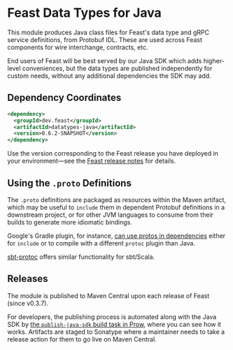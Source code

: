 Feast Data Types for Java
=========================

This module produces Java class files for Feast's data type and gRPC service
definitions, from Protobuf IDL. These are used across Feast components for wire
interchange, contracts, etc.

End users of Feast will be best served by our Java SDK which adds higher-level
conveniences, but the data types are published independently for custom needs,
without any additional dependencies the SDK may add.

Dependency Coordinates
----------------------

```xml
<dependency>
  <groupId>dev.feast</groupId>
  <artifactId>datatypes-java</artifactId>
  <version>0.6.2-SNAPSHOT</version>
</dependency>
```

Use the version corresponding to the Feast release you have deployed in your
environment—see the [Feast release notes] for details.

[Feast release notes]: ../../CHANGELOG.md

Using the `.proto` Definitions
------------------------------

The `.proto` definitions are packaged as resources within the Maven artifact,
which may be useful to `include` them in dependent Protobuf definitions in a
downstream project, or for other JVM languages to consume from their builds to
generate more idiomatic bindings.

Google's Gradle plugin, for instance, [can use protos in dependencies][Gradle]
either for `include` or to compile with a different `protoc` plugin than Java.

[sbt-protoc] offers similar functionality for sbt/Scala.

[Gradle]: https://github.com/google/protobuf-gradle-plugin#protos-in-dependencies
[sbt-protoc]: https://github.com/thesamet/sbt-protoc

Releases
--------

The module is published to Maven Central upon each release of Feast (since
v0.3.7).

For developers, the publishing process is automated along with the Java SDK by
[the `publish-java-sdk` build task in Prow][prow task], where you can see how
it works. Artifacts are staged to Sonatype where a maintainer needs to take a
release action for them to go live on Maven Central.

[prow task]: https://github.com/feast-dev/feast/blob/17e7dca8238aae4dcbf0ff9f0db5d80ef8e035cf/.prow/config.yaml#L166-L192
